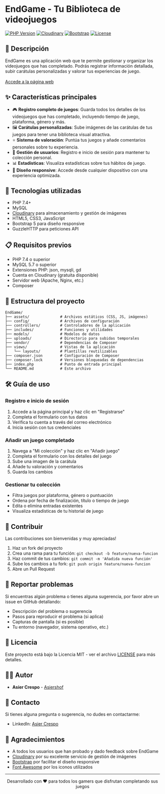 # EndGame - Tu Biblioteca de videojuegos

[![PHP Version](https://img.shields.io/badge/PHP-7.4%2B-blue.svg)](https://www.php.net/)
[![Cloudinary](https://img.shields.io/badge/Cloudinary-2.14.0-orange.svg)](https://cloudinary.com/)
[![Bootstrap](https://img.shields.io/badge/Bootstrap-5.3-purple.svg)](https://getbootstrap.com/)
[![License](https://img.shields.io/badge/License-MIT-green.svg)](LICENSE)

## 📝 Descripción

EndGame es una aplicación web que te permite gestionar y organizar los videojuegos que has completado. Podrás registrar información detallada, subir carátulas personalizadas y valorar tus experiencias de juego.
<br><br>
<a href="https://endgame.up.railway.app/">Accede a la página web</a>

## ✨ Características principales

- 🎮 **Registro completo de juegos**: Guarda todos los detalles de los videojuegos que has completado, incluyendo tiempo de juego, plataforma, género y más.
- 🖼️ **Carátulas personalizadas**: Sube imágenes de las carátulas de tus juegos para tener una biblioteca visual atractiva.
- ⭐ **Sistema de valoración**: Puntúa tus juegos y añade comentarios personales sobre tu experiencia.
- 👤 **Gestión de usuarios**: Registro e inicio de sesión para mantener tu colección personal.
- 📊 **Estadísticas**: Visualiza estadísticas sobre tus hábitos de juego.
- 📱 **Diseño responsive**: Accede desde cualquier dispositivo con una experiencia optimizada.

## 🚀 Tecnologías utilizadas

- PHP 7.4+
- MySQL
- [Cloudinary](https://cloudinary.com/) para almacenamiento y gestión de imágenes
- HTML5, CSS3, JavaScript
- Bootstrap 5 para diseño responsive
- GuzzleHTTP para peticiones API

## 📋 Requisitos previos

- PHP 7.4 o superior
- MySQL 5.7 o superior
- Extensiones PHP: json, mysqli, gd
- Cuenta en Cloudinary (gratuita disponible)
- Servidor web (Apache, Nginx, etc.)
- Composer


## 📁 Estructura del proyecto

```
EndGame/
├── assets/              # Archivos estáticos (CSS, JS, imágenes)
├── config/              # Archivos de configuración
├── controllers/         # Controladores de la aplicación
├── includes/            # Funciones y utilidades
├── models/              # Modelos de datos
├── uploads/             # Directorio para subidas temporales
├── vendor/              # Dependencias de Composer
├── views/               # Vistas de la aplicación
│   └── layouts/         # Plantillas reutilizables
├── composer.json        # Configuración de Composer
├── composer.lock        # Versiones bloqueadas de dependencias
├── index.php            # Punto de entrada principal
└── README.md            # Este archivo
```

## 🛠️ Guía de uso

### Registro e inicio de sesión

1. Accede a la página principal y haz clic en "Registrarse"
2. Completa el formulario con tus datos
3. Verifica tu cuenta a través del correo electrónico
4. Inicia sesión con tus credenciales

### Añadir un juego completado

1. Navega a "Mi colección" y haz clic en "Añadir juego"
2. Completa el formulario con los detalles del juego
3. Sube una imagen de la carátula
4. Añade tu valoración y comentarios
5. Guarda los cambios

### Gestionar tu colección

- Filtra juegos por plataforma, género o puntuación
- Ordena por fecha de finalización, título o tiempo de juego
- Edita o elimina entradas existentes
- Visualiza estadísticas de tu historial de juego

## 🤝 Contribuir

Las contribuciones son bienvenidas y muy apreciadas!

1. Haz un fork del proyecto
2. Crea una rama para tu función: `git checkout -b feature/nueva-funcion`
3. Haz commit de tus cambios: `git commit -m 'Añadida nueva función'`
4. Sube los cambios a tu fork: `git push origin feature/nueva-funcion`
5. Abre un Pull Request

## 🐛 Reportar problemas

Si encuentras algún problema o tienes alguna sugerencia, por favor abre un issue en GitHub detallando:

- Descripción del problema o sugerencia
- Pasos para reproducir el problema (si aplica)
- Capturas de pantalla (si es posible)
- Tu entorno (navegador, sistema operativo, etc.)

## 📄 Licencia

Este proyecto está bajo la Licencia MIT - ver el archivo [LICENSE](LICENSE) para más detalles.

## 👨‍💻 Autor

- **Asier Crespo** - [Asiershof](https://github.com/Asiershof)

## 📧 Contacto

Si tienes alguna pregunta o sugerencia, no dudes en contactarme:

- LinkedIn: [Asier Crespo](https://www.linkedin.com/in/asiercrespotrapote/)

## 🙏 Agradecimientos

- A todos los usuarios que han probado y dado feedback sobre EndGame
- [Cloudinary](https://cloudinary.com/) por su excelente servicio de gestión de imágenes
- [Bootstrap](https://getbootstrap.com/) por facilitar el diseño responsive
- [Font Awesome](https://fontawesome.com/) por los iconos utilizados

---

<p align="center">
  Desarrollado con ❤️ para todos los gamers que disfrutan completando sus juegos
</p>
